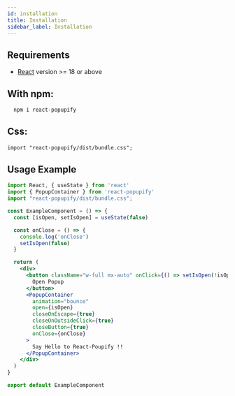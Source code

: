 ```yaml
---
id: installation
title: Installation
sidebar_label: Installation
---
```


## Requirements

- [React](https://reactjs.org) version >= 18 or above 

## With npm:

```sh
  npm i react-popupify
```

## Css:

```html
import "react-popupify/dist/bundle.css";
```

## Usage Example

```jsx
import React, { useState } from 'react'
import { PopupContainer } from 'react-popupify'
import "react-popupify/dist/bundle.css";

const ExampleComponent = () => {
  const [isOpen, setIsOpen] = useState(false)

  const onClose = () => {
    console.log('onClose')
    setIsOpen(false)
  }

  return (
    <div>
      <button className="w-full mx-auto" onClick={() => setIsOpen(!isOpen)}>
        Open Popup
      </button>
      <PopupContainer
        animation="bounce"
        open={isOpen}
        closeOnEscape={true}
        closeOnOutsideClick={true}
        closeButton={true}
        onClose={onClose}
      >
        Say Hello to React-Poupify !!
      </PopupContainer>
    </div>
  )
}

export default ExampleComponent
```
